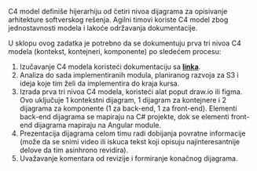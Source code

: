 C4 model definiše hijerarhiju od četiri nivoa dijagrama za opisivanje arhitekture softverskog rešenja. Agilni timovi koriste C4 model zbog jednostavnosti modela i lakoće održavanja dokumentacije.

U sklopu ovog zadatka je potrebno da se dokumentuju prva tri nivoa C4 modela (kontekst, kontejneri, komponente) po sledećem procesu:

1. Izučavanje C4 modela koristeći dokumentaciju sa **[linka](https://c4model.com/)**.
2. Analiza do sada implementiranih modula, planiranog razvoja za S3 i ideja koje tim želi da implementira do kraja kursa.
3. Izrada prva tri nivoa C4 modela, koristeći alat poput draw.io ili figma. Ovo uključuje 1 kontekstni dijagram, 1 dijagram za kontejnere i 2 dijagrama za komponente (1 za back-end, 1 za front-end). Elementi back-end dijagrama se mapiraju na C# projekte, dok se elementi front-end dijagrama mapiraju na Angular module.
4. Prezentacija dijagrama celom timu radi dobijanja povratne informacije (može da se snimi video ili iskuca tekst koji opisuju najinteresantnije delove da tim asinhrono revidira).
5. Uvažavanje komentara od revizije i formiranje konačnog dijagrama.
